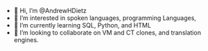 - 👋 Hi, I’m @AndrewHDietz
- 👀 I’m interested in spoken languages, programming Languages, 
- 🌱 I’m currently learning SQL, Python, and HTML
- 💞️ I’m looking to collaborate on VM and CT clones, and translation engines.


<!---
AndrewHDietz/AndrewHDietz is a ✨ special ✨ repository because its `README.md` (this file) appears on your GitHub profile.
You can click the Preview link to take a look at your changes.
--->
